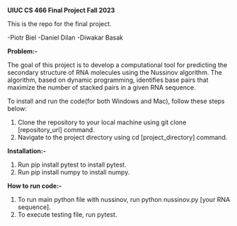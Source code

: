 **UIUC CS 466 Final Project Fall 2023**

This is the repo for the final project.

-Piotr Biel
-Daniel Dilan
-Diwakar Basak

**Problem:-**

The goal of this project is to develop a computational tool
for predicting the secondary structure of RNA molecules using the
Nussinov algorithm. The algorithm, based on dynamic programming,
identifies base pairs that maximize the number of stacked pairs
in a given RNA sequence.



To install and run the code(for both Windows and Mac), 
follow these steps below:

1. Clone the repository to your local machine using
git clone [repository_url] command.
2. Navigate to the project directory using 
cd [project_directory] command.

**Installation:-**

1. Run pip install pytest to install pytest.
2. Run pip install numpy to install numpy.

**How to run code:-**
 
1. To run main python file with nussinov, run python nussinov.py [your RNA sequence].
2. To execute testing file, run pytest.

